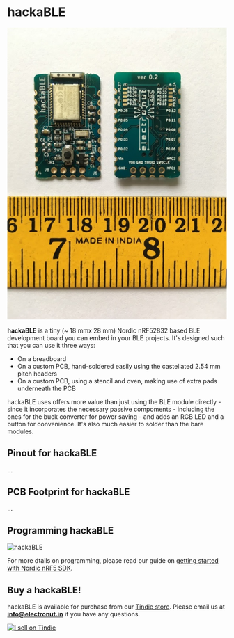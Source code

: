 # hackaBLE

![hackaBLE](hackaBLE1.jpg)

**hackaBLE** is a tiny (~ 18 mmx 28 mm) Nordic nRF52832 based BLE development board you can embed in your BLE projects. It's designed such that you can use it three ways:

- On a breadboard
- On a custom PCB, hand-soldered easily using the castellated 2.54 mm pitch headers
- On a custom PCB, using a stencil and oven, making use of extra pads underneath the PCB

hackaBLE uses offers more value than just using the BLE module directly - since it incorporates the necessary passive compoments - including the ones for the buck converter for power saving - and adds an RGB LED and a button for convenience. It's also much easier to solder than the bare modules. 

## Pinout for hackaBLE

...

## PCB Footprint for hackaBLE

...

## Programming hackaBLE

![hackaBLE](hackaBLE2.jpg)




For more dtails on programming, please read our guide on [getting started with Nordic nRF5 SDK][1].

## Buy a hackaBLE!

hackaBLE is available for purchase from our [Tindie store][2]. Please email us at **info@electronut.in** if you have any questions.

<a href="https://www.tindie.com/stores/ElectronutLabs/?ref=offsite_badges&utm_source=sellers_ElectronutLabs&utm_medium=badges&utm_campaign=badge_large"><img src="https://d2ss6ovg47m0r5.cloudfront.net/badges/tindie-larges.png" alt="I sell on Tindie" width="200" height="104"></a>

[1]: https://github.com/electronut/ElectronutLabs-bluey/blob/master/nrf5-sdk-setup.md
[2]: https://www.tindie.com/stores/ElectronutLabs/

